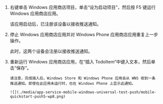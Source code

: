 
1. 右键单击 Windows 应用商店项目，单击“设为启动项目”，然后按 F5 键运行 Windows 应用商店应用。
    
    该应用启动后，已注册该设备以接收推送通知。

2. 停止 Windows 应用商店应用并对 Windows Phone 应用商店应用重复上一步操作。

    此时，这两个设备会注册以接收推送通知。

3. 重新运行 Windows 应用商店应用，在“插入 TodoItem”中键入文本，然后单击“保存”。

       请注意，完成插入后，Windows Store 和 Windows Phone 应用会从 WNS 收到一条推送通知。即使在此应用未运行时，也在 Windows Phone 上显示此通知。

       ![](./media/app-service-mobile-windows-universal-test-push/mobile-quickstart-push5-wp8.png)

<!---HONumber=Mooncake_0919_2016-->